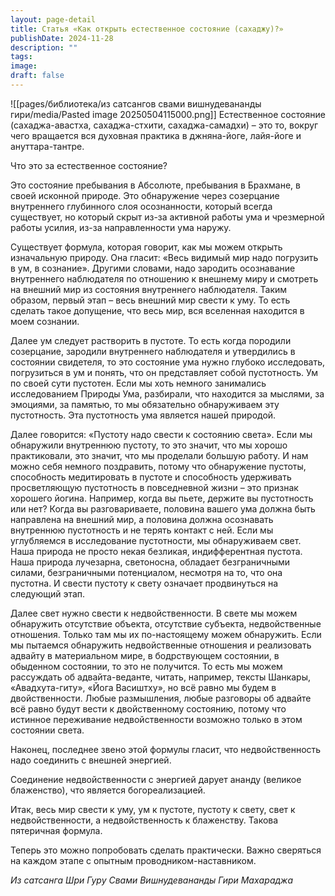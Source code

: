 ```yaml
---
layout: page-detail
title: Статья «Как открыть естественное состояние (сахаджу)?»
publishDate: 2024-11-28
description: ""
tags: 
image: 
draft: false
---
```

![[pages/библиотека/из сатсангов свами вишнудевананды гири/media/Pasted image 20250504115000.png]]
 Естественное состояние (сахаджа-авастха, сахаджа-стхити, сахаджа-самадхи) – это то, вокруг чего вращается вся духовная практика в джняна-йоге, лайя-йоге и ануттара-тантре.

 Что это за естественное состояние?

 Это состояние пребывания в Абсолюте, пребывания в Брахмане, в своей исконной природе. Это обнаружение через созерцание внутреннего глубинного слоя осознанности, который всегда существует, но который скрыт из-за активной работы ума и чрезмерной работы усилия, из-за направленности ума наружу. 

 Существует формула, которая говорит, как мы можем открыть изначальную природу. Она гласит: «Весь видимый мир надо погрузить в ум, в сознание». Другими словами, надо зародить осознавание внутреннего наблюдателя по отношению к внешнему миру и смотреть на внешний мир из состояния внутреннего наблюдателя. Таким образом, первый этап – весь внешний мир свести к уму. То есть сделать такое допущение, что весь мир, вся вселенная находится в моем сознании. 

 Далее ум следует растворить в пустоте. То есть когда породили созерцание, зародили внутреннего наблюдателя и утвердились в состоянии свидетеля, то это состояние ума нужно глубоко исследовать, погрузиться в ум и понять, что он представляет собой пустотность. Ум по своей сути пустотен. Если мы хоть немного занимались исследованием Природы Ума, разбирали, что находится за мыслями, за эмоциями, за памятью, то мы обязательно обнаруживаем эту пустотность. Эта пустотность ума является нашей природой. 

 Далее говорится: «Пустоту надо свести к состоянию света». Если мы обнаружили внутреннюю пустоту, то это значит, что мы хорошо практиковали, это значит, что мы проделали большую работу. И нам можно себя немного поздравить, потому что обнаружение пустоты, способность медитировать в пустоте и способность удерживать просветляющую пустотность в повседневной жизни – это признак хорошего йогина. Например, когда вы пьете, держите вы пустотность или нет? Когда вы разговариваете, половина вашего ума должна быть направлена на внешний мир, а половина должна осознавать внутреннюю пустотность и не терять контакт с ней. Если мы углубляемся в исследование пустотности, мы обнаруживаем свет. Наша природа не просто некая безликая, индифферентная пустота. Наша природа лучезарна, светоносна, обладает безграничными силами, безграничными потенциалом, несмотря на то, что она пустотна. И свести пустоту к свету означает продвинуться на следующий этап. 

 Далее свет нужно свести к недвойственности. В свете мы можем обнаружить отсутствие объекта, отсутствие субъекта, недвойственные отношения. Только там мы их по-настоящему можем обнаружить. Если мы пытаемся обнаружить недвойственные отношения и реализовать адвайту в материальном мире, в бодрствующем состоянии, в обыденном состоянии, то это не получится. То есть мы можем рассуждать об адвайта-веданте, читать, например, тексты Шанкары, «Авадхута-гиту», «Йога Васиштху», но всё равно мы будем в двойственности. Любые размышления, любые разговоры об адвайте всё равно будут вести к двойственному состоянию, потому что истинное переживание недвойственности возможно только в этом состоянии света. 

 Наконец, последнее звено этой формулы гласит, что недвойственность надо соединить с внешней энергией.

 Соединение недвойственности с энергией дарует ананду (великое блаженство), что является богореализацией.

 Итак, весь мир свести к уму, ум к пустоте, пустоту к свету, свет к недвойственности, а недвойственность к блаженству. Такова пятеричная формула.

 Теперь это можно попробовать сделать практически. Важно сверяться на каждом этапе с опытным проводником-наставником.

*Из сатсанга Шри Гуру Свами Вишнудевананды Гири Махараджа*
